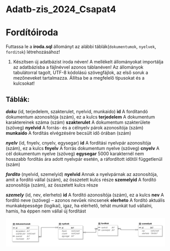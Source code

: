 # Adatb-zis_2024_Csapat4

# Fordítóiroda

Futtassa le a **iroda.sql** állományt az alábbi táblák(`dokumentumok`, `nyelvek`, `forditok`) létrehozásához!

1. Készítsen új adatbázist iroda néven! A mellékelt állományokat importálja az adatbázisba
a fájlnévvel azonos táblanéven! Az állományok tabulátorral tagolt, UTF-8 kódolású
szövegfájlok, az első soruk a mezőneveket tartalmazza. Állítsa be a megfelelő típusokat és
a kulcsokat! 

## Táblák:

***doku*** (id, terjedelem, szakterulet, nyelvid, munkaido)
**id**                  A fordítandó dokumentum azonosítója (szám), ez a kulcs
**terjedelem**          A dokumentum karaktereinek száma (szám)
**szakterulet**         A dokumentum szakterülete (szöveg)
**nyelvid**             A forrás- és a célnyelv párok azonosítója (szám)
**munkaido**            A fordítás elvégzésére becsült idő órában (szám)

***nyelv*** (id, fnyelv, cnyelv, egysegar)
**id**                  A fordítási nyelvpár azonosítója (szám), ez a kulcs
**fnyelv**              A forrás dokumentum nyelve (szöveg)
**cnyelv**              A cél dokumentum nyelve (szöveg)
**egysegar**            5000 karakternél nem hosszabb fordítás ára adott nyelvpár esetén,
                        a ráfordított időtől függetlenül (szám)

***fordito*** (nyelvid, szemelyid)
**nyelvid**             Annak a nyelvpárnak az azonosítója, amit a fordító vállal (szám),
                        az összetett kulcs része
**szemelyid**           A fordító azonosítója (szám), az összetett kulcs része

***szemely*** (id, nev, elerheto)
**id**                  A fordító azonosítója (szám), ez a kulcs
**nev**                 A fordító neve (szöveg) – azonos nevűek nincsenek
**elerheto**            A fordító aktuális munkaképessége (logikai), igaz, ha elérhető, tehát
                        munkát tud vállalni, hamis, ha éppen nem vállal új fordítást


![A táblázatok képe](diagram.png)
